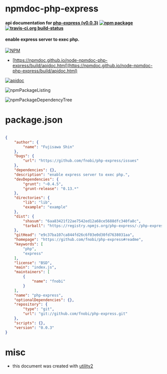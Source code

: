 # npmdoc-php-express

#### api documentation for  [php-express (v0.0.3)](https://github.com/fnobi/php-express#readme)  [![npm package](https://img.shields.io/npm/v/npmdoc-php-express.svg?style=flat-square)](https://www.npmjs.org/package/npmdoc-php-express) [![travis-ci.org build-status](https://api.travis-ci.org/npmdoc/node-npmdoc-php-express.svg)](https://travis-ci.org/npmdoc/node-npmdoc-php-express)

#### enable express server to exec php.

[![NPM](https://nodei.co/npm/php-express.png?downloads=true&downloadRank=true&stars=true)](https://www.npmjs.com/package/php-express)

- [https://npmdoc.github.io/node-npmdoc-php-express/build/apidoc.html](https://npmdoc.github.io/node-npmdoc-php-express/build/apidoc.html)

[![apidoc](https://npmdoc.github.io/node-npmdoc-php-express/build/screenCapture.buildCi.browser.%252Ftmp%252Fbuild%252Fapidoc.html.png)](https://npmdoc.github.io/node-npmdoc-php-express/build/apidoc.html)

![npmPackageListing](https://npmdoc.github.io/node-npmdoc-php-express/build/screenCapture.npmPackageListing.svg)

![npmPackageDependencyTree](https://npmdoc.github.io/node-npmdoc-php-express/build/screenCapture.npmPackageDependencyTree.svg)



# package.json

```json

{
    "author": {
        "name": "Fujisawa Shin"
    },
    "bugs": {
        "url": "https://github.com/fnobi/php-express/issues"
    },
    "dependencies": {},
    "description": "enable express server to exec php.",
    "devDependencies": {
        "grunt": "~0.4.5",
        "grunt-release": "0.13.*"
    },
    "directories": {
        "lib": "lib",
        "example": "example"
    },
    "dist": {
        "shasum": "6aa83421f22ae7542ed12a68ce5688dfc340fa8c",
        "tarball": "https://registry.npmjs.org/php-express/-/php-express-0.0.3.tgz"
    },
    "gitHead": "e9c37ba107ca844fd26c6f03e0d30fd7638031aa",
    "homepage": "https://github.com/fnobi/php-express#readme",
    "keywords": [
        "php",
        "express"
    ],
    "license": "BSD",
    "main": "index.js",
    "maintainers": [
        {
            "name": "fnobi"
        }
    ],
    "name": "php-express",
    "optionalDependencies": {},
    "repository": {
        "type": "git",
        "url": "git://github.com/fnobi/php-express.git"
    },
    "scripts": {},
    "version": "0.0.3"
}
```



# misc
- this document was created with [utility2](https://github.com/kaizhu256/node-utility2)
